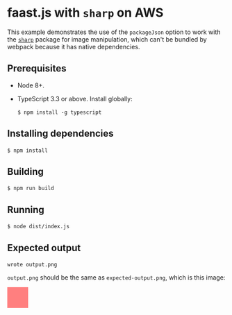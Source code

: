# faast.js with `sharp` on AWS

This example demonstrates the use of the `packageJson` option to work with the [`sharp`](https://sharp.pixelplumbing.com/en/stable/) package for image manipulation, which can't be bundled by webpack because it has native dependencies.

## Prerequisites

-   Node 8+.

-   TypeScript 3.3 or above. Install globally:

    ```shell
    $ npm install -g typescript
    ```

## Installing dependencies

```shell
$ npm install
```

## Building

```shell
$ npm run build
```

## Running

```shell
$ node dist/index.js
```

## Expected output

```text
wrote output.png
```

`output.png` should be the same as `expected-output.png`, which is this image:

![expectedoutput](./expected-output.png)
